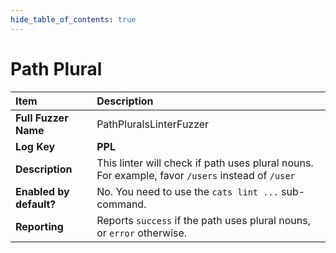```yaml
--- 
hide_table_of_contents: true
---
```


# Path Plural

| Item                                                                | Description                                                                                      |
|:--------------------------------------------------------------------|:-------------------------------------------------------------------------------------------------|
| **Full Fuzzer Name**                                                | PathPluralsLinterFuzzer                                                                          |
| **Log Key**                                                         | **PPL**                                                                                          |
| **Description**                                                     | This linter will check if path uses plural nouns. For example, favor `/users` instead of `/user` |
| **Enabled by default?**                                             | No. You need to use the `cats lint ...` sub-command.                                             |                                                                                                                                                                                                                                                                                                                                                                                                                                     |
| **Reporting**                                                       | Reports `success` if the path uses plural nouns, or `error` otherwise.                           | 
